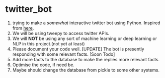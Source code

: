 # twitter_bot
1. trying to make a *somewhat* interactive twitter bot using Python. Inspired from [here](https://www.youtube.com/watch?v=W0wWwglE1Vc&t=0s).
2. We will be using tweepy to access twitter APIs.
3. We will **NOT** be using any sort of machine learning or deep learning or NLP in this project.(not yet at least)
4. Please document your code well.
[UPDATE]
The bot is presently responding with some relevant facts.
[Soon Todo]
1. Add more facts to the database to make the replies more relevant facts.
2. Optimise the code, if need be.
3. Maybe should change the database from pickle to some other systems.
